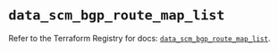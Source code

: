 # `data_scm_bgp_route_map_list`

Refer to the Terraform Registry for docs: [`data_scm_bgp_route_map_list`](https://registry.terraform.io/providers/paloaltonetworks/scm/1.0.2/docs/data-sources/bgp_route_map_list).
